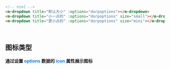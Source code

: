 <br/>

```html
<!-- html -->
<m-dropdown title="默认大小" :options="dorpoptions"></m-dropdown>
<m-dropdown title="小一点的" :options="dorpoptions" size="small"></m-dropdown>
<m-dropdown title="更小点的" :options="dorpoptions" size="mini"></m-dropdown>
```
<br/>

## 图标类型
#### 通过设置 <font color=#0e80eb>**options**</font> 数据的 <font color=#0e80eb>**icon**</font> 属性展示图标